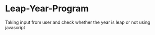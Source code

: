 # Leap-Year-Program
Taking input from user and check whether the year is leap or not using javascript
